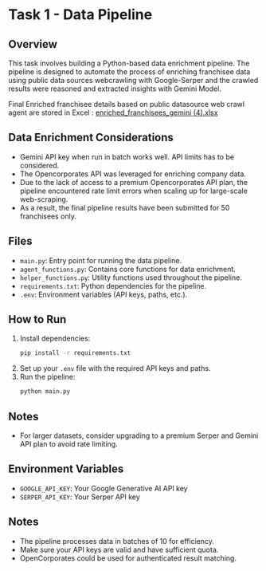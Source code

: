 # Task 1 - Data Pipeline

## Overview
This task involves building a Python-based data enrichment pipeline. The pipeline is designed to automate the process of enriching franchisee data using public data sources webcrawling with Google-Serper and the crawled results were reasoned and extracted insights with Gemini Model. 

Final Enriched franchisee details based on public datasource web crawl agent are stored in Excel : [enriched_franchisees_gemini (4).xlsx]([url](https://github.com/Haripriya9851/DataEnrichment_Pipeline_with_GeminiAgent/blob/main/Task%201%20-%20Data%20Pipeline/enriched_franchisees_gemini%20(4).xlsx))

## Data Enrichment Considerations
- Gemini API key when run in batch works well. API limits has to be considered.
- The Opencorporates API was leveraged for enriching company data.
- Due to the lack of access to a premium Opencorporates API plan, the pipeline encountered rate limit errors when scaling up for large-scale web-scraping.
- As a result, the final pipeline results have been submitted for 50 franchisees only.

## Files
- `main.py`: Entry point for running the data pipeline.
- `agent_functions.py`: Contains core functions for data enrichment.
- `helper_functions.py`: Utility functions used throughout the pipeline.
- `requirements.txt`: Python dependencies for the pipeline.
- `.env`: Environment variables (API keys, paths, etc.).

## How to Run
1. Install dependencies:
   ```bash
   pip install -r requirements.txt
   ```
2. Set up your `.env` file with the required API keys and paths.
3. Run the pipeline:
   ```bash
   python main.py
   ```

## Notes
- For larger datasets, consider upgrading to a premium Serper and Gemini API plan to avoid rate limiting.

## Environment Variables
- `GOOGLE_API_KEY`: Your Google Generative AI API key
- `SERPER_API_KEY`: Your Serper API key

## Notes
- The pipeline processes data in batches of 10 for efficiency.
- Make sure your API keys are valid and have sufficient quota. 
- OpenCorporates could be used for authenticated result matching.
